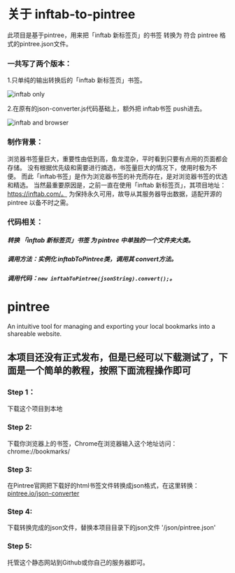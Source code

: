 # 关于 inftab-to-pintree

此项目是基于pintree，用来把「inftab 新标签页」的书签 转换为 符合 pintree 格式的pintree.json文件。

### 一共写了两个版本：

1.只单纯的输出转换后的「inftab 新标签页」书签。

![inftab only](assets/screenshots/inftab-to-pintree.png)

2.在原有的json-converter.js代码基础上，额外把 inftab书签 push进去。

![inftab and browser](assets/screenshots/inftab-and-browser-to-pintree.png)


### 制作背景：

浏览器书签量巨大，重要性由低到高，鱼龙混杂，平时看到只要有点用的页面都会存储。
没有根据优先级和需要进行摘选，书签量巨大的情况下，使用时极为不便。
而此「inftab书签」是作为浏览器书签的补充而存在，是对浏览器书签的优选和精选。
当然最重要原因是，之前一直在使用「inftab 新标签页」，其项目地址：https://inftab.com/。
为保持永久可用，故导从其服务器导出数据，适配开源的 pintree 以备不时之需。


### 代码相关：

##### 转换 「inftab 新标签页」书签 为 pintree 中单独的一个文件夹大类。

##### 调用方法：实例化 inftabToPintree类，调用其 convert方法。

##### 调用代码：`new inftabToPintree(jsonString).convert();`。


# pintree
An intuitive tool for managing and exporting your local bookmarks into a shareable website. 

## 本项目还没有正式发布，但是已经可以下载测试了，下面是一个简单的教程，按照下面流程操作即可
### Step 1：
下载这个项目到本地
### Step 2: 
下载你浏览器上的书签，Chrome在浏览器输入这个地址访问：chrome://bookmarks/
### Step 3: 
在Pintree官网把下载好的html书签文件转换成json格式，在这里转换：[pintree.io/json-converter](https://pintree.io/json-converter.html)
### Step 4: 
下载转换完成的json文件，替换本项目目录下的json文件 '/json/pintree.json'
### Step 5:
托管这个静态网站到Github或你自己的服务器即可。
